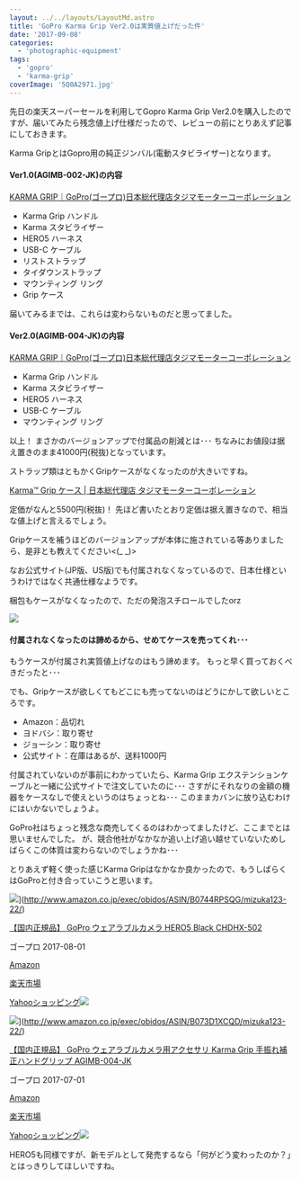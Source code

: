 ```yaml
---
layout: ../../layouts/LayoutMd.astro
title: 'GoPro Karma Grip Ver2.0は実質値上げだった件'
date: '2017-09-08'
categories:
  - 'photographic-equipment'
tags:
  - 'gopro'
  - 'karma-grip'
coverImage: '5Q0A2971.jpg'
---
```


先日の楽天スーパーセールを利用してGopro Karma Grip Ver2.0を購入したのですが、届いてみたら残念値上げ仕様だったので、レビューの前にとりあえず記事にしておきます。

Karma GripとはGopro用の純正ジンバル(電動スタビライザー)となります。

#### Ver1.0(AGIMB-002-JK)の内容

[KARMA GRIP｜GoPro\(ゴープロ\)日本総代理店タジマモーターコーポレーション](https://www.tajima-motor.com/gopro/product/option/AGIMB-002-JK/)

- Karma Grip ハンドル
- Karma スタビライザー
- HERO5 ハーネス
- USB-C ケーブル
- リストストラップ
- タイダウンストラップ
- マウンティング リング
- Grip ケース

届いてみるまでは、これらは変わらないものだと思ってました。

#### Ver2.0(AGIMB-004-JK)の内容

[KARMA GRIP｜GoPro\(ゴープロ\)日本総代理店タジマモーターコーポレーション](https://www.tajima-motor.com/gopro/product/option/AGIMB-004-JK/)

- Karma Grip ハンドル
- Karma スタビライザー
- HERO5 ハーネス
- USB-C ケーブル
- マウンティング リング

以上！ まさかのバージョンアップで付属品の削減とは･･･ ちなみにお値段は据え置きのまま41000円(税抜)となっています。

ストラップ類はともかくGripケースがなくなったのが大きいですね。

[Karma™ Grip ケース \| 日本総代理店 タジマモーターコーポレーション](https://www.tajima-motor.com/gopro/product/option/AAGCC-001/)

定価がなんと5500円(税抜)！ 先ほど書いたとおり定価は据え置きなので、相当な値上げと言えるでしょう。

Gripケースを補うほどのバージョンアップが本体に施されている等ありましたら、是非とも教えてください<(\_ \_)>

なお公式サイト(JP版、US版)でも付属されなくなっているので、日本仕様というわけではなく共通仕様なようです。

梱包もケースがなくなったので、ただの発泡スチロールでしたorz

![](/archive/images/5Q0A2971.jpg)

#### 付属されなくなったのは諦めるから、せめてケースを売ってくれ･･･

もうケースが付属され実質値上げなのはもう諦めます。 もっと早く買っておくべきだったと･･･

でも、Gripケースが欲しくてもどこにも売ってないのはどうにかして欲しいところです。

- Amazon：品切れ
- ヨドバシ：取り寄せ
- ジョーシン：取り寄せ
- 公式サイト：在庫はあるが、送料1000円

付属されていないのが事前にわかっていたら、Karma Grip エクステンションケーブルと一緒に公式サイトで注文していたのに･･･ さすがにそれなりの金額の機器をケースなしで使えというのはちょっとね･･･ このままカバンに放り込むわけにはいかないでしょうよ。

GoPro社はちょっと残念な商売してくるのはわかってましたけど、ここまでとは思いませんでした。 が、競合他社がなかなか追い上げ追い越せていないためしばらくこの体質は変わらないのでしょうかね･･･

とりあえず軽く使った感じKarma Gripはなかなか良かったので、もうしばらくはGoProと付き合っていこうと思います。

![](/archive/images/41NvTImJdDL._SL160_.jpg)](http://www.amazon.co.jp/exec/obidos/ASIN/B0744RPSQG/mizuka123-22/)

[【国内正規品】 GoPro ウェアラブルカメラ HERO5 Black CHDHX-502](http://www.amazon.co.jp/exec/obidos/ASIN/B0744RPSQG/mizuka123-22/)

ゴープロ 2017-08-01

[Amazon](http://www.amazon.co.jp/gp/search?keywords=%E3%80%90%E5%9B%BD%E5%86%85%E6%AD%A3%E8%A6%8F%E5%93%81%E3%80%91%20GoPro%20%E3%82%A6%E3%82%A7%E3%82%A2%E3%83%A9%E3%83%96%E3%83%AB%E3%82%AB%E3%83%A1%E3%83%A9%20HERO5%20Black%20CHDHX-502&__mk_ja_JP=%E3%82%AB%E3%82%BF%E3%82%AB%E3%83%8A&tag=mizuka123-22)

[楽天市場](https://hb.afl.rakuten.co.jp/hgc/032b53ee.4b34c5ee.0f4a541e.f440145e/?pc=http%3A%2F%2Fsearch.rakuten.co.jp%2Fsearch%2Fmall%2F%25E3%2580%2590%25E5%259B%25BD%25E5%2586%2585%25E6%25AD%25A3%25E8%25A6%258F%25E5%2593%2581%25E3%2580%2591%2520GoPro%2520%25E3%2582%25A6%25E3%2582%25A7%25E3%2582%25A2%25E3%2583%25A9%25E3%2583%2596%25E3%2583%25AB%25E3%2582%25AB%25E3%2583%25A1%25E3%2583%25A9%2520HERO5%2520Black%2520CHDHX-502%2F-%2Ff.1-p.1-s.1-sf.0-st.A-v.2%3Fx%3D0%26scid%3Daf_ich_link_urltxt%26m%3Dhttp%3A%2F%2Fm.rakuten.co.jp%2F)

[Yahooショッピング![](//ad.jp.ap.valuecommerce.com/servlet/gifbanner?sid=3066752&pid=881990642)](//ck.jp.ap.valuecommerce.com/servlet/referral?sid=3066752&pid=881990642&vc_url=http%3A%2F%2Fsearch.shopping.yahoo.co.jp%2Fsearch%3Fp%3D%25E3%2580%2590%25E5%259B%25BD%25E5%2586%2585%25E6%25AD%25A3%25E8%25A6%258F%25E5%2593%2581%25E3%2580%2591%2520GoPro%2520%25E3%2582%25A6%25E3%2582%25A7%25E3%2582%25A2%25E3%2583%25A9%25E3%2583%2596%25E3%2583%25AB%25E3%2582%25AB%25E3%2583%25A1%25E3%2583%25A9%2520HERO5%2520Black%2520CHDHX-502&vcptn=kaereba)

![](/archive/images/41GY9jnDEjL._SL160_.jpg)](http://www.amazon.co.jp/exec/obidos/ASIN/B073D1XCQD/mizuka123-22/)

[【国内正規品】 GoPro ウェアラブルカメラ用アクセサリ Karma Grip 手振れ補正ハンドグリップ AGIMB-004-JK](http://www.amazon.co.jp/exec/obidos/ASIN/B073D1XCQD/mizuka123-22/)

ゴープロ 2017-07-01

[Amazon](http://www.amazon.co.jp/gp/search?keywords=%E3%80%90%E5%9B%BD%E5%86%85%E6%AD%A3%E8%A6%8F%E5%93%81%E3%80%91%20GoPro%20%E3%82%A6%E3%82%A7%E3%82%A2%E3%83%A9%E3%83%96%E3%83%AB%E3%82%AB%E3%83%A1%E3%83%A9%E7%94%A8%E3%82%A2%E3%82%AF%E3%82%BB%E3%82%B5%E3%83%AA%20Karma%20Grip%20%E6%89%8B%E6%8C%AF%E3%82%8C%E8%A3%9C%E6%AD%A3%E3%83%8F%E3%83%B3%E3%83%89%E3%82%B0%E3%83%AA%E3%83%83%E3%83%97%20AGIMB-004-JK&__mk_ja_JP=%E3%82%AB%E3%82%BF%E3%82%AB%E3%83%8A&tag=mizuka123-22)

[楽天市場](https://hb.afl.rakuten.co.jp/hgc/032b53ee.4b34c5ee.0f4a541e.f440145e/?pc=http%3A%2F%2Fsearch.rakuten.co.jp%2Fsearch%2Fmall%2F%25E3%2580%2590%25E5%259B%25BD%25E5%2586%2585%25E6%25AD%25A3%25E8%25A6%258F%25E5%2593%2581%25E3%2580%2591%2520GoPro%2520%25E3%2582%25A6%25E3%2582%25A7%25E3%2582%25A2%25E3%2583%25A9%25E3%2583%2596%25E3%2583%25AB%25E3%2582%25AB%25E3%2583%25A1%25E3%2583%25A9%25E7%2594%25A8%25E3%2582%25A2%25E3%2582%25AF%25E3%2582%25BB%25E3%2582%25B5%25E3%2583%25AA%2520Karma%2520Grip%2520%25E6%2589%258B%25E6%258C%25AF%25E3%2582%258C%25E8%25A3%259C%25E6%25AD%25A3%25E3%2583%258F%25E3%2583%25B3%25E3%2583%2589%25E3%2582%25B0%25E3%2583%25AA%25E3%2583%2583%25E3%2583%2597%2520AGIMB-004-JK%2F-%2Ff.1-p.1-s.1-sf.0-st.A-v.2%3Fx%3D0%26scid%3Daf_ich_link_urltxt%26m%3Dhttp%3A%2F%2Fm.rakuten.co.jp%2F)

[Yahooショッピング![](//ad.jp.ap.valuecommerce.com/servlet/gifbanner?sid=3066752&pid=881990642)](//ck.jp.ap.valuecommerce.com/servlet/referral?sid=3066752&pid=881990642&vc_url=http%3A%2F%2Fsearch.shopping.yahoo.co.jp%2Fsearch%3Fp%3D%25E3%2580%2590%25E5%259B%25BD%25E5%2586%2585%25E6%25AD%25A3%25E8%25A6%258F%25E5%2593%2581%25E3%2580%2591%2520GoPro%2520%25E3%2582%25A6%25E3%2582%25A7%25E3%2582%25A2%25E3%2583%25A9%25E3%2583%2596%25E3%2583%25AB%25E3%2582%25AB%25E3%2583%25A1%25E3%2583%25A9%25E7%2594%25A8%25E3%2582%25A2%25E3%2582%25AF%25E3%2582%25BB%25E3%2582%25B5%25E3%2583%25AA%2520Karma%2520Grip%2520%25E6%2589%258B%25E6%258C%25AF%25E3%2582%258C%25E8%25A3%259C%25E6%25AD%25A3%25E3%2583%258F%25E3%2583%25B3%25E3%2583%2589%25E3%2582%25B0%25E3%2583%25AA%25E3%2583%2583%25E3%2583%2597%2520AGIMB-004-JK&vcptn=kaereba)

HERO5も同様ですが、新モデルとして発売するなら「何がどう変わったのか？」とはっきりしてほしいですね。
